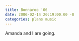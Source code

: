```yaml
---
title: Bonnaroo '06
date: 2006-02-14 20:19:00.00 -8
categories: plans music
---
```

Amanda and I are going.
